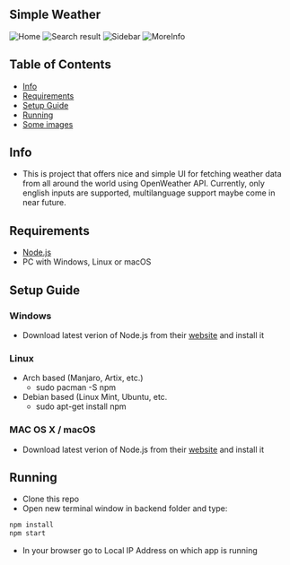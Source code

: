 ## Simple Weather
![Home](https://i.postimg.cc/pdNYsXBJ/Screenshot-from-2022-04-26-15-36-04.png)
![Search result](https://i.postimg.cc/rwRNGt5p/Screenshot-from-2022-04-26-15-34-03.png)
![Sidebar](https://i.postimg.cc/4sdbprfh/Screenshot-from-2022-04-26-15-37-52.png)
![MoreInfo](https://i.postimg.cc/2509qmVW/Screenshot-from-2022-04-27-02-59-04.png)
## Table of Contents
- [Info](#info)
- [Requirements](#requirements)
- [Setup Guide](#setup-guide)
- [Running](#running)
- [Some images](#some-images)
## Info
 - This is project that offers nice and simple UI for fetching weather data from all around the world using OpenWeather API. Currently, only english inputs are supported, multilanguage support maybe come in near future.

## Requirements
+ [Node.js](https://nodejs.org/en/download/)
+ PC with Windows, Linux or macOS

## Setup Guide
### Windows
 - Download latest verion of Node.js from their [website](https://nodejs.org/en/download/) and install it

### Linux
 - Arch based (Manjaro, Artix, etc.)
   + sudo pacman -S npm
 - Debian based (Linux Mint, Ubuntu, etc.
   + sudo apt-get install npm
### MAC OS X / macOS
 - Download latest verion of Node.js from their [website](https://nodejs.org/en/download/) and install it

## Running
 - Clone this repo
 - Open new terminal window in backend folder and type:
  ```bash
  npm install
  npm start
  ```
 - In your browser go to Local IP Address on which app is running
